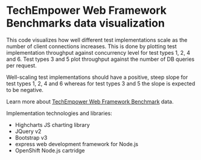 # TechEmpower Web Framework Benchmarks data visualization

This code visualizes how well different test implementations scale as the number of client connections increases. This is done by plotting test implementation throughput against concurrency level for test types 1, 2, 4 and 6. Test types 3 and 5 plot throughput against the number of DB queries per request.

Well-scaling test implementations should have a positive, steep slope for test types 1, 2, 4 and 6 whereas for test types 3 and 5 the slope is expected to be negative.

Learn more about [TechEmpower Web Framework Benchmark](http://www.techempower.com/benchmarks/) data.

Implementation technologies and libraries:
- Highcharts JS charting library
- JQuery v2
- Bootstrap v3
- express web development framework for Node.js
- OpenShift Node.js cartridge

